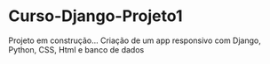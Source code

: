 # Curso-Django-Projeto1

Projeto em construção...
Criação de um app responsivo com Django, Python, CSS, Html e banco de dados
